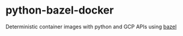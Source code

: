 # python-bazel-docker
Deterministic container images with python and GCP APIs using [bazel](https://bazel.build/)
